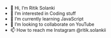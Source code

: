 - 👋 Hi, I’m Ritik Solanki 
- 👀 I’m interested in Coding stuff
- 🌱 I’m currently learning JavaScript 
- 💞️ I’m looking to collaborate on YouTube 
- 📫 How to reach me Instagram @ritik.solankii

<!---
solankiritik10/solankiritik10 is a ✨ special ✨ repository because its `README.md` (this file) appears on your GitHub profile.
You can click the Preview link to take a look at your changes.
--->
